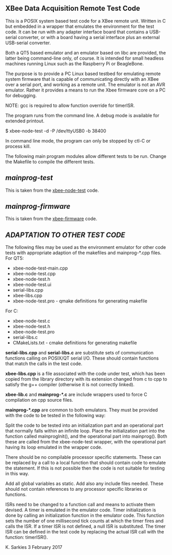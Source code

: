 XBee Data Acquisition Remote Test Code
--------------------------------------

This is a POSIX system based test code for a XBee remote unit. Written in C but
embedded in a wrapper that emulates the environment for the test code.
It can be run with any adapter interface board that contains a USB-serial
converter, or with a board having a serial interface plus an external USB-serial
converter.

Both a QT5 based emulator and an emulator based on libc are provided, the latter
being command-line only, of course. It is intended for small headless machines
running Linux such as the Raspberry Pi or BeagleBone.

The purpose is to provide a PC Linux based testbed for emulating remote system
firmware that is capable of communicating directly with an XBee over a serial
port, and working as a remote unit. The emulator is not an AVR emulator. Rather
it provides a means to run the Xbee firmware core on a PC for debugging.

NOTE: gcc is required to allow function override for timerISR.

The program runs from the command line. A debug mode is available for extended
printout.

$ xbee-node-test -d -P /dev/ttyUSB0 -b 38400

In command line mode, the program can only be stopped by ctl-C or process kill.

The following main program modules allow different tests to be run. Change the
Makefile to compile the different tests.

***mainprog-test***
-------------------

This is taken from the [xbee-node-test](https://github.com/ksarkies/XBee-Acquisition/tree/master/XBee-node-test) code.

***mainprog-firmware***
-----------------------

This is taken from the [xbee-firmware](https://github.com/ksarkies/XBee-Acquisition/tree/master/XBee-firmware) code.

***ADAPTATION TO OTHER TEST CODE***
-----------------------------------

The following files may be used as the environment emulator for other code tests
with appropriate adaption of the makefiles and mainprog-*.cpp files. For QT5:

* xbee-node-test-main.cpp
* xbee-node-test.cpp
* xbee-node-test.h
* xbee-node-test.ui
* serial-libs.cpp
* xbee-libs.cpp
* xbee-node-test.pro - qmake definitions for generating makefile

For C:

* xbee-node-test.c
* xbee-node-test.h
* xbee-node-test.pro
* serial-libs.c
* CMakeLists.txt  - cmake definitions for generating makefile

**serial-libs.cpp** and **serial-libs.c** are substitute sets of communication
functions calling on POSIX/QT serial I/O. These should contain functions that
match the calls in the test code.

**xbee-libs.cpp** is a file associated with the code under test, which has been
copied from the library directory with its extension changed from c to cpp to
satisfy the g++ compiler (otherwise it is not correctly linked).

**xbee-lib.c** and **mainprog-*.c** are include wrappers used to force C
compilation on cpp source files.

**mainprog-*.cpp** are common to both emulators. They must be provided with the
code to be tested in the following way:

Split the code to be tested into an initialization part and an operational
part that normally falls within an infinite loop. Place the initialization part
into the function called mainprogInit(), and the operational part into
mainprog(). Both these are called from the xbee-node-test wrapper, with the
operational part having its loop emulated in the wrapper code.

There should be no compilable processor specific statements. These can be
replaced by a call to a local function that should contain code to emulate the
statement. If this is not possible then the code is not suitable for testing in
this way.

Add all global variables as static. Add also any include files needed. These
should not contain references to any processor specific libraries or functions.

ISRs need to be changed to a function call and means to activate them devised.
A timer is emulated in the emulator code. Timer initialization is done by
calling an initialization function in the emulator code. This function
sets the number of one millisecond tick counts at which the timer fires and
calls the ISR. If a timer ISR is not defined, a null ISR is substituted. The
timer ISR can be defined in the test code by replacing the actual ISR call with
the function: timerISR().

K. Sarkies
3 February 2017

